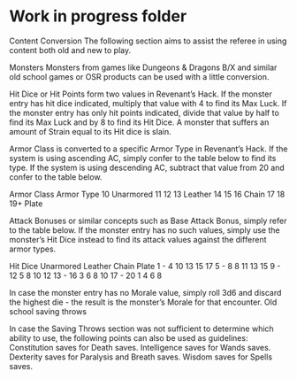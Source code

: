 # Work in progress folder

Content Conversion
The following section aims to assist the referee in using content both old and new to play. 

Monsters
Monsters from games like Dungeons & Dragons B/X and similar old school games or OSR products can be used with a little conversion. 

Hit Dice or Hit Points  form two values in Revenant’s Hack. If the monster entry has hit dice indicated, multiply that value with 4 to find its Max Luck. If the monster entry has only hit points indicated, divide that value by half to find its Max Luck and by 8 to find its Hit Dice.  A monster that suffers an amount of Strain equal to its Hit dice is slain. 

Armor Class is converted to a specific Armor Type in Revenant’s Hack. If the system is using ascending AC, simply confer to the table below to find its type. If the system is using descending AC, subtract that value from 20 and confer to the table below. 

Armor Class
Armor Type
10
Unarmored
11
12
13
Leather
14
15
16
Chain
17
18
19+
Plate


Attack Bonuses or similar concepts such as Base Attack Bonus, simply refer to the table below. If the monster entry has no such values, simply use the monster’s Hit Dice instead to find its attack values against the different armor types. 

Hit Dice
Unarmored
Leather
Chain
Plate
1 - 4
10
13
15
17
5 - 8
8
11
13
15
9 - 12
5
8
10
12
13 - 16
3
6
8
10
17 - 20
1
4
6
8

In case the monster entry has no Morale value, simply roll 3d6 and discard the highest die - the result is the monster’s Morale for that encounter. 
Old school saving throws

In case the Saving Throws section was not sufficient to determine which ability to use, the following points can also be used as guidelines:
Constitution saves for Death saves. 
Intelligence saves for Wands saves. 
Dexterity saves for Paralysis and Breath saves. 
Wisdom saves for Spells saves. 

